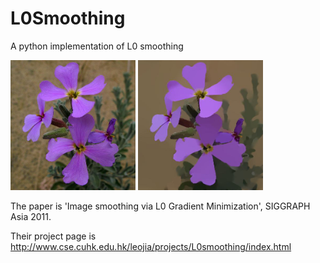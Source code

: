 # L0Smoothing
A python implementation of L0 smoothing

<img src="https://github.com/Computing-Art/L0Smoothing/blob/main/pflower.jpg" width="200"> <img src="https://github.com/Computing-Art/L0Smoothing/blob/main/pflower_L0Smoothing.jpg" width="200">


The paper is 'Image smoothing via L0 Gradient Minimization', SIGGRAPH Asia 2011.

Their project page is http://www.cse.cuhk.edu.hk/leojia/projects/L0smoothing/index.html

